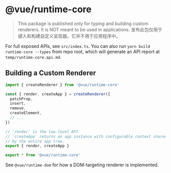 # @vue/runtime-core

> This package is published only for typing and building custom renderers. It is NOT meant to be used in applications.
发布此包仅用于键入和构建自定义呈现器。它并不用于应用程序中。

For full exposed APIs, see `src/index.ts`. You can also run `yarn build runtime-core --types` from repo root, which will generate an API report at `temp/runtime-core.api.md`.

## Building a Custom Renderer

``` ts
import { createRenderer } from '@vue/runtime-core'

const { render, createApp } = createRenderer({
  patchProp,
  insert,
  remove,
  createElement,
  // ...
})

// `render` is the low-level API
// `createApp` returns an app instance with configurable context shared
// by the entire app tree.
export { render, createApp }

export * from '@vue/runtime-core'
```

See `@vue/runtime-dom` for how a DOM-targeting renderer is implemented.
